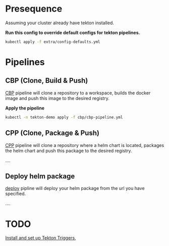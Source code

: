 # Presequence
Assuming your cluster already have tekton installed.

**Run this config to override default configs for tekton pipelines.**
```bash
kubectl apply -f extra/config-defaults.yml
```

# Pipelines

## CBP (Clone, Build & Push)
[CBP](cpp) pipeline will clone a repository to a workspace, builds the docker image and push 
this image to the desired registry.

**Apply the pipeline**

```bash
kubectl -n tekton-demo apply -f cbp/cbp-pipeline.yml
```

## CPP (Clone, Package & Push)
[CPP](cpp) pipeline will clone a repository where a helm chart is located, packages the helm chart and push this package to the desired registry.

....

## Deploy helm package
[deploy](deploy) pipline will deploy your helm package from the url you have specified.

....


# TODO
[Install and set up Tekton Triggers](https://tekton.dev/docs/installation/triggers/),